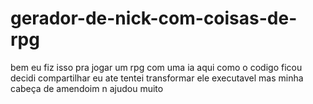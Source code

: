 # gerador-de-nick-com-coisas-de-rpg
bem eu fiz isso pra jogar um rpg com uma ia aqui como o codigo ficou decidi compartilhar eu ate tentei transformar ele executavel mas minha cabeça de amendoim n ajudou muito 
